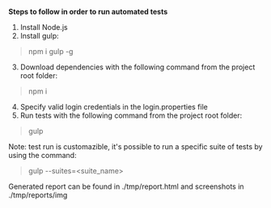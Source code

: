 **Steps to follow in order to run automated tests**

1. Install Node.js
2. Install gulp:
> npm i gulp -g
3. Download dependencies with the following command from the project root folder:
> npm i
4. Specify valid login credentials in the login.properties file
5. Run tests with the following command from the project root folder:
> gulp

Note: test run is customazible, it's possible to run a specific suite of tests by using the command:
> gulp --suites=<suite_name>

Generated report can be found in ./tmp/report.html and screenshots in ./tmp/reports/img
